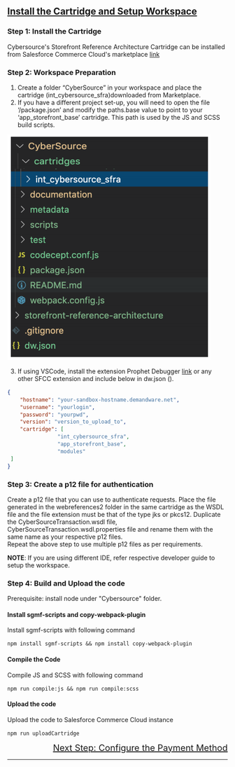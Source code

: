 ## <ins>Install the Cartridge and Setup Workspace

### Step 1: Install the Cartridge
Cybersource's Storefront Reference Architecture Cartridge can be installed from Salesforce Commerce Cloud's marketplace [link](https://appexchange.salesforce.com/listingDetail?listingId=a0N3u00000RZaiQEAT&tab=e)

### Step 2: Workspace Preparation
1. Create a folder “CyberSource” in your workspace and place the cartridge (int_cybersource_sfra)downloaded from Marketplace. 
2. If you have a different project set-up, you will need to open the file ‘/package.json’ and modify the paths.base value to point to your ‘app_storefront_base’ cartridge. This path is used by the JS and SCSS build scripts. 

![](Images/Workspace_Preparation.png)

3. If using VSCode, install the extension Prophet Debugger [link]((https://marketplace.visualstudio.com/items?itemName=SqrTT.prophet)) or any other SFCC extension and include below in dw.json (). 
``` JSON
{
    "hostname": "your-sandbox-hostname.demandware.net",
    "username": "yourlogin",
    "password": "yourpwd",
    "version": "version_to_upload_to",
    "cartridge": [
                "int_cybersource_sfra",
                "app_storefront_base",
                "modules"
 ]
}
```

### Step 3: Create a p12 file for authentication
 Create a p12 file that you can use to authenticate requests. 
 Place the file generated in the webreferences2 folder in the same cartridge as the WSDL file and the file extension must be that of the type jks or pkcs12. Duplicate the CyberSourceTransaction.wsdl file, CyberSourceTransaction.wsdl.properties file and rename them with the same name as your respective p12 files.  
Repeat  the above step to use multiple p12 files as per requirements. 

**NOTE**: If you are using different IDE, refer respective developer guide to setup the workspace. 

### Step 4: Build and Upload the code
Prerequisite: install node under "Cybersource" folder.
#### Install sgmf-scripts and copy-webpack-plugin
Install sgmf-scripts with following command 

    npm install sgmf-scripts && npm install copy-webpack-plugin

#### Compile the Code
Compile JS and SCSS with following command

    npm run compile:js && npm run compile:scss

#### Upload the code
Upload the code to Salesforce Commerce Cloud instance

    npm run uploadCartridge


<div style="text-align: right;font-size: 20px" ><a href="Configure-payment-method.md">Next Step: Configure the Payment Method</a></div> 



---
